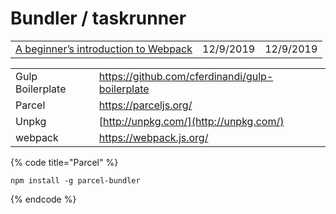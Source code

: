 # Bundler / taskrunner

|  |  |  |
| :--- | :--- | :--- |
| [A beginner’s introduction to Webpack](https://medium.com/free-code-camp/a-beginners-introduction-to-webpack-2620415e46b3) | 12/9/2019 | 12/9/2019 |

|  |  |
| :--- | :--- |
| Gulp Boilerplate | https://github.com/cferdinandi/gulp-boilerplate |
| Parcel | https://parceljs.org/ |
| Unpkg | [http://unpkg.com/](http://unpkg.com/) |
| webpack | https://webpack.js.org/ |

{% code title="Parcel" %}
```text
npm install -g parcel-bundler
```
{% endcode %}

